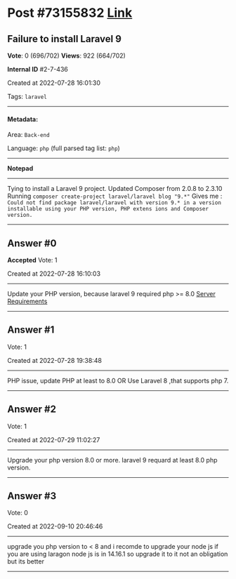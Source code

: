 
# Post \#73155832 [Link](https://stackoverflow.com/questions/73155832/)

## Failure to install Laravel 9

**Vote**: 0 (696/702) **Views**: 922 (664/702) 

**Internal ID** \#2-7-436

Created at 2022-07-28 16:01:30

Tags: `laravel`

----------

#### Metadata:

Area: `Back-end`

Language: `php` (full parsed tag list: `php`)

----------

**Notepad**


----------

Tying to install a Laravel 9 project.
Updated Composer from 2.0.8 to 2.3.10
Running `composer create-project laravel/laravel blog "9.*"`
Gives me : `Could not find package laravel/laravel with version 9.* in a version installable using your PHP version, PHP extens ions and Composer version.`


----------
        
## Answer \#0

**Accepted** Vote: 1

Created at 2022-07-28 16:10:03

------------

Update your PHP version, because laravel 9 required php >= 8.0
[Server Requirements](https://laravel.com/docs/9.x/deployment#server-requirements)


------------
    
    
## Answer \#1

 Vote: 1

Created at 2022-07-28 19:38:48

------------

PHP issue, update PHP at least to 8.0
OR
Use Laravel 8 ,that supports php 7.


------------
    
    
## Answer \#2

 Vote: 1

Created at 2022-07-29 11:02:27

------------

Upgrade your php version 8.0 or more.
laravel 9 requard at least 8.0 php version.


------------
    
    
## Answer \#3

 Vote: 0

Created at 2022-09-10 20:46:46

------------

upgrade you php version to < 8 and i recomde to upgrade your node js if you are using laragon node js is in 14.16.1 so upgrade it to it not an obligation but its better


------------
    
    